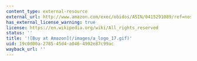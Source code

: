 ```yaml
---
content_type: external-resource
external_url: http://www.amazon.com/exec/obidos/ASIN/0415291089/ref=nosim/mitopencourse-20
has_external_license_warning: true
license: https://en.wikipedia.org/wiki/All_rights_reserved
status: ''
title: '![Buy at Amazon](/images/a_logo_17.gif)'
uid: 19c0d00a-2785-45d4-a046-4992e87c99ac
wayback_url: ''
---
```

